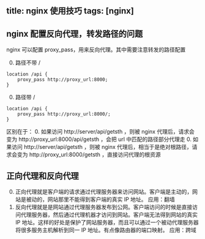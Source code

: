 title: nginx 使用技巧
tags: [nginx]
---
## nginx 配置反向代理，转发路径的问题
nginx 可以配置 proxy_pass，用来反向代理。其中需要注意转发的路径配置

0. 路径不带 /
``` hash
location /api {
    proxy_pass http://proxy_url:8000;
}
```

0. 路径带 /
``` hash
location /api {
    proxy_pass http://proxy_url:8000/;
}
```

区别在于：
0. 如果访问 http://server/api/getsth ，则被 nginx 代理后，请求会变为 http://proxy_url:8000/api/getsth ，会把 url 中匹配的路径部分代理走
0. 如果访问 http://server/api/getsth ，则被 nginx 代理后，相当于是绝对根路径，请求会变为 http://proxy_url:8000/getsth ，直接访问代理的根资源

## 正向代理和反向代理
0. 正向代理就是客户端的请求通过代理服务器来访问网站。客户端是主动的，网站是被动的，网站那里不能得到客户端的真实 IP 地址。
应用：翻墙
0. 反向代理就是是网站通过代理服务器发布到公网。客户端访问的时候是直接访问代理服务器，然后通过代理机器才访问到网站。客户端无法得到网站的真实 IP 地址。这样的好处是保护了网站服务器，而且可以通过一个被动代理服务器将很多服务主机解析到同一 IP 地址。有点像路由器的端口映射。
应用：跨域

